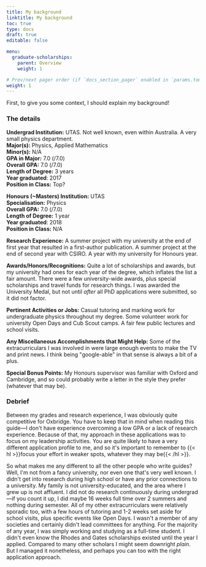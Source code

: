 ```yaml
---
title: My background
linktitle: My background
toc: true
type: docs
draft: true
editable: false

menu:
  graduate-scholarships:
    parent: Overview
    weight: 1

# Prev/next pager order (if `docs_section_pager` enabled in `params.toml`)
weight: 1
---
```


First, to give you some context, I should explain my background!

### The details

**Undergrad Institution:** UTAS. Not well known, even within Australia. A very small physics department.    
**Major(s):** Physics, Applied Mathematics    
**Minor(s):** N/A    
**GPA in Major:** 7.0 (/7.0)    
**Overall GPA:** 7.0 (/7.0)    
**Length of Degree:** 3 years    
**Year graduated**: 2017    
**Position in Class:** Top?

**Honours (~Masters) Institution:** UTAS    
**Specialisation:** Physics    
**Overall GPA:** 7.0 (/7.0)    
**Length of Degree:** 1 year    
**Year graduated**: 2018    
**Position in Class:** N/A    

**Research Experience:** A summer project with my university at the end of first year that resulted in a first-author publication. A summer project at the end of second year with CSIRO. A year with my university for Honours year.

**Awards/Honors/Recognitions:** Quite a lot of scholarships and awards, but my university had ones for each year of the degree, which inflates the list a fair amount. There were a few university-wide awards, plus special scholarships and travel funds for research things. I was awarded the University Medal, but not until *after* all PhD applications were submitted, so it did not factor.

**Pertinent Activities or Jobs:** Casual tutoring and marking work for undergraduate physics throughout my degree. Some volunteer work for university Open Days and Cub Scout camps. A fair few public lectures and school visits.

**Any Miscellaneous Accomplishments that Might Help:** Some of the extracurriculars I was involved in were large enough events to make the TV and print news. I think being "google-able" in that sense is always a bit of a plus.

**Special Bonus Points:** My Honours supervisor was familiar with Oxford and Cambridge, and so could probably write a letter in the style they prefer (whatever that may be).

### Debrief

Between my grades and research experience, I was obviously quite competitive for Oxbridge. You have to keep that in mind when reading this guide—I don't have experience overcoming a low GPA or a lack of research experience. Because of that, my approach in these applications was to focus on my leadership activities. You are quite likely to have a very different application profile to me, and so it's important to remember to {{< hl >}}focus your effort in weaker spots, whatever they may be{{< /hl >}}.

So what makes me any different to all the other people who write guides? Well, I'm not from a fancy university, nor even one that's very well known. I didn't get into research during high school or have any prior connections to a university. My family is not university-educated, and the area where I grew up is not affluent. I did not do research continuously during undergrad—if you count it up, I did maybe 16 weeks full time over 2 summers and nothing during semester. All of my other extracurriculars were relatively sporadic too, with a few hours of tutoring and 1-2 weeks set aside for school visits, plus specific events like Open Days. I wasn't a member of any societies and certainly didn't lead committees for anything. For the majority of any year, I was simply working and studying as a full-time student. I didn't even know the Rhodes and Gates scholarships existed until the year I applied. Compared to many other scholars I might seem downright *plain*. But I managed it nonetheless, and perhaps you can too with the right application approach.

